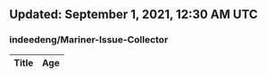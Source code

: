 ## Updated: September 1, 2021, 12:30 AM UTC


### indeedeng/Mariner-Issue-Collector
|**Title**|**Age**|
|:----|:----|